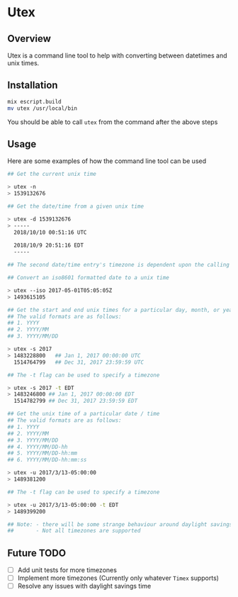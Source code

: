 # Utex

## Overview

Utex is a command line tool to help with converting between datetimes and unix times.

## Installation
```bash
mix escript.build
mv utex /usr/local/bin
```

You should be able to call `utex` from the command after the above steps

## Usage

Here are some examples of how the command line tool can be used

```bash
## Get the current unix time

> utex -n
> 1539132676
```

```bash
## Get the date/time from a given unix time

> utex -d 1539132676
> -----
  2018/10/10 00:51:16 UTC
  
  2018/10/9 20:51:16 EDT
  -----

## The second date/time entry's timezone is dependent upon the calling machine's timezone
```

```bash
## Convert an iso8601 formatted date to a unix time

> utex --iso 2017-05-01T05:05:05Z 
> 1493615105
```

```bash
## Get the start and end unix times for a particular day, month, or year
## The valid formats are as follows:
## 1. YYYY
## 2. YYYY/MM
## 3. YYYY/MM/DD

> utex -s 2017
> 1483228800   ## Jan 1, 2017 00:00:00 UTC
  1514764799   ## Dec 31, 2017 23:59:59 UTC

## The -t flag can be used to specify a timezone

> utex -s 2017 -t EDT
> 1483246800 ## Jan 1, 2017 00:00:00 EDT
  1514782799 ## Dec 31, 2017 23:59:59 EDT
```

```bash
## Get the unix time of a particular date / time
## The valid formats are as follows:
## 1. YYYY
## 2. YYYY/MM
## 3. YYYY/MM/DD
## 4. YYYY/MM/DD-hh
## 5. YYYY/MM/DD-hh:mm
## 6. YYYY/MM/DD-hh:mm:ss

> utex -u 2017/3/13-05:00:00
> 1489381200

## The -t flag can be used to specify a timezone

> utex -u 2017/3/13-05:00:00 -t EDT
> 1489399200

## Note: - there will be some strange behaviour around daylight savings timezones (ie. EDT above)
##       - Not all timezones are supported
```

## Future TODO
- [ ] Add unit tests for more timezones
- [ ] Implement more timezones (Currently only whatever `Timex` supports)
- [ ] Resolve any issues with daylight savings time